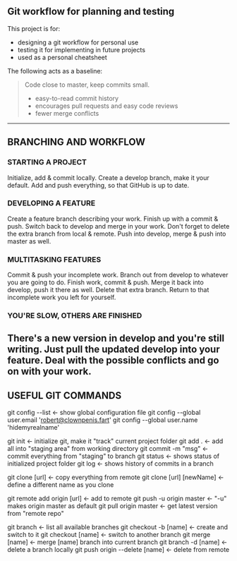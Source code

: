 
## Git workflow for planning and testing

This project is for:
- designing a git workflow for personal use
- testing it for implementing in future projects
- used as a personal cheatsheet


The following acts as a baseline:
> Code close to master, keep commits small.
>  - easy-to-read commit history
>  - encourages pull requests and easy code reviews
>  - fewer merge conflicts
-----

## BRANCHING AND WORKFLOW

### STARTING A PROJECT
Initialize, add & commit locally.
Create a develop branch, make it your default.
Add and push everything, so that GitHub is up to date.

### DEVELOPING A FEATURE
Create a feature branch describing your work.
Finish up with a commit & push.
Switch back to develop and merge in your work.
Don't forget to delete the extra branch from local & remote.
Push into develop, merge & push into master as well.

### MULTITASKING FEATURES
Commit & push your incomplete work.
Branch out from develop to whatever you are going to do.
Finish work, commit & push.
Merge it back into develop, push it there as well.
Delete that extra branch.
Return to that incomplete work you left for yourself.

### YOU'RE SLOW, OTHERS ARE FINISHED
There's a new version in develop and you're still writing.
Just pull the updated develop into your feature.
Deal with the possible conflicts and go on with your work.
-----

## USEFUL GIT COMMANDS

git config --list	<- show global configuration file
git config --global user.email 'robert@clownpenis.fart'
git config --global user.name 'hidemyrealname'

git init			<- initialize git, make it "track" current project folder
git add .			<- add all into "staging area" from working directory
git commit -m "msg"	<- commit everything from "staging" to branch
git status			<- shows status of initialized project folder
git log				<- shows history of commits in a branch

git clone [url]  			<- copy everything from remote
git clone [url] [newName]	<- define a different name as you clone

git remote add origin [url]	<- add to remote
git push -u origin master	<- "-u" makes origin master as default
git pull origin master		<- get latest version from "remote repo"

git branch						<- list all available branches
git checkout -b [name]			<- create and switch to it
git checkout [name]				<- switch to another branch
git merge [name]				<- merge [name] branch into current branch
git branch -d [name]			<- delete a branch locally
git push origin --delete [name]	<- delete from remote

